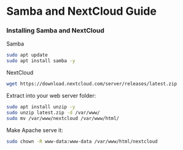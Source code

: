 # Samba and NextCloud Guide

### Installing Samba and NextCloud
Samba
```bash
sudo apt update
sudo apt install samba -y
```

NextCloud
```bash
wget https://download.nextcloud.com/server/releases/latest.zip
```

Extract into your web server folder:
```bash
sudo apt install unzip -y
sudo unzip latest.zip -d /var/www/
sudo mv /var/www/nextcloud /var/www/html/
```

Make Apache serve it:
```bash
sudo chown -R www-data:www-data /var/www/html/nextcloud
```